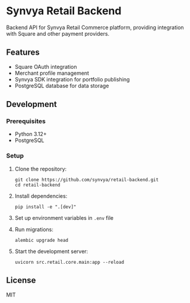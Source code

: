 # Synvya Retail Backend

Backend API for Synvya Retail Commerce platform, providing integration with Square and other payment providers.

## Features

- Square OAuth integration
- Merchant profile management
- Synvya SDK integration for portfolio publishing
- PostgreSQL database for data storage

## Development

### Prerequisites

- Python 3.12+
- PostgreSQL

### Setup

1. Clone the repository:
   ```
   git clone https://github.com/synvya/retail-backend.git
   cd retail-backend
   ```

2. Install dependencies:
   ```
   pip install -e ".[dev]"
   ```

3. Set up environment variables in `.env` file

4. Run migrations:
   ```
   alembic upgrade head
   ```

5. Start the development server:
   ```
   uvicorn src.retail.core.main:app --reload
   ```

## License

MIT
